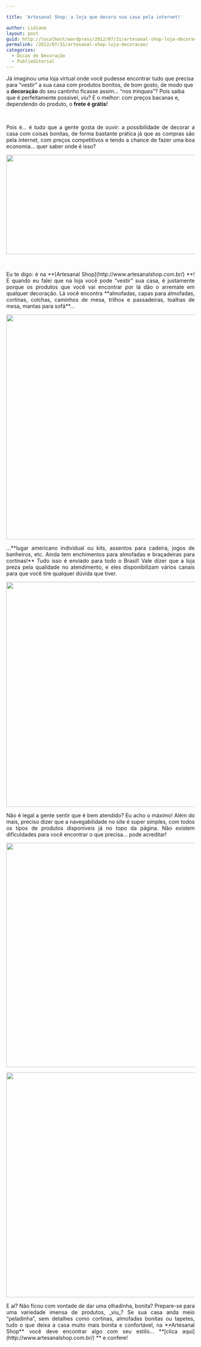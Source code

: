 ```yaml
---

title: 'Artesanal Shop: a loja que decora sua casa pela internet!'

author: Lidiane
layout: post
guid: http://localhost/wordpress/2012/07/31/artesanal-shop-loja-decoracao/
permalink: /2012/07/31/artesanal-shop-loja-decoracao/
categories:
  - Dicas de Decoração
  - Publieditorial
---
```

Já imaginou uma loja virtual onde você pudesse encontrar tudo que precisa para “vestir” a sua casa com produtos bonitos, de bom gosto, de modo que a **decoração** do seu cantinho ficasse assim… “nos _trinques_”? Pois saiba que é perfeitamente possível, _viu_? E o melhor: com preços bacanas e, dependendo do produto, o **frete é grátis**!

&nbsp;

<p align="justify">
  Pois é… é tudo que a gente gosta de ouvir: a possibilidade de decorar a casa com coisas bonitas, de forma bastante prática já que as compras são pela internet, com preços competitivos e tendo a chance de fazer uma boa economia… quer saber onde é isso?
</p>

<!--more-->

<p align="center">
  <a href="http://www.trololodemulher.com.br/2012/07/31/artesanal-shop-loja-decoracao/artesanal-shop/" rel="attachment wp-att-8955"><img class="alignnone size-full wp-image-8955" title="ARTESANAL SHOP" src="http://www.trololodemulher.com.br/blog/wp-content/uploads/2012/07/ARTESANAL-SHOP.png" alt="" width="600" height="265" /></a>
</p>

&nbsp;

<p align="justify">
  Eu te digo: é na **[Artesanal Shop](http://www.artesanalshop.com.br/) **! E quando eu falei que na loja você pode “vestir” sua casa, é justamente porque os produtos que você vai encontrar por lá dão o arremate em qualquer decoração. Lá você encontra **almofadas, capas para almofadas, cortinas, colchas, caminhos de mesa, trilhos e passadeiras, toalhas de mesa, mantas para sofá**…
</p>

<p align="center">
  <a href="http://www.trololodemulher.com.br/2012/07/31/artesanal-shop-loja-decoracao/almofada-floral/" rel="attachment wp-att-8954"><img class="alignnone size-full wp-image-8954" title="ALMOFADA FLORAL" src="http://www.trololodemulher.com.br/blog/wp-content/uploads/2012/07/ALMOFADA-FLORAL.jpg" alt="" width="600" height="600" /></a>
</p>

<p align="justify">
  …**lugar americano individual ou kits, assentos para cadeira, jogos de banheiros, etc. Ainda tem enchimentos para almofadas e braçadeiras para cortinas!** Tudo isso é enviado para todo o Brasil! Vale dizer que a loja preza pela qualidade no atendimento, e eles disponibilizam vários canais para que você tire qualquer dúvida que tiver.
</p>

<p align="center">
  <a href="http://www.trololodemulher.com.br/2012/07/31/artesanal-shop-loja-decoracao/cortina-2/" rel="attachment wp-att-8959"><img class="alignnone size-full wp-image-8959" title="CORTINA" src="http://www.trololodemulher.com.br/blog/wp-content/uploads/2012/07/CORTINA.jpg" alt="" width="600" height="600" /></a>
</p>

<p align="justify">
  Não é legal a gente sentir que é bem atendido? Eu acho o máximo! Além do mais, preciso dizer que a navegabilidade no site é super simples, com todos os tipos de produtos disponíveis já no topo da página. Não existem dificuldades para você encontrar o que precisa… pode acreditar!
</p>

<p align="center">
  <a href="http://www.trololodemulher.com.br/2012/07/31/artesanal-shop-loja-decoracao/colcha/" rel="attachment wp-att-8958"><img class="alignnone size-full wp-image-8958" title="COLCHA" src="http://www.trololodemulher.com.br/blog/wp-content/uploads/2012/07/COLCHA.jpg" alt="" width="600" height="598" /></a>
</p>

<p align="center">
  <a href="http://www.trololodemulher.com.br/2012/07/31/artesanal-shop-loja-decoracao/mantasofa/" rel="attachment wp-att-8960"><img class="alignnone size-full wp-image-8960" title="MantaSofa" src="http://www.trololodemulher.com.br/blog/wp-content/uploads/2012/07/MantaSofa.jpg" alt="" width="600" height="600" /></a>
</p>

<p align="justify">
  E aí? Não ficou com vontade de dar uma olhadinha, bonita? Prepare-se para uma variedade imensa de produtos, _viu_? Se sua casa anda meio “peladinha”, sem detalhes como cortinas, almofadas bonitas ou tapetes, tudo o que deixa a casa muito mais bonita e confortável, na **Artesanal Shop** você deve encontrar algo com seu estilo… **[clica aqui](http://www.artesanalshop.com.br/) ** e confere!
</p>